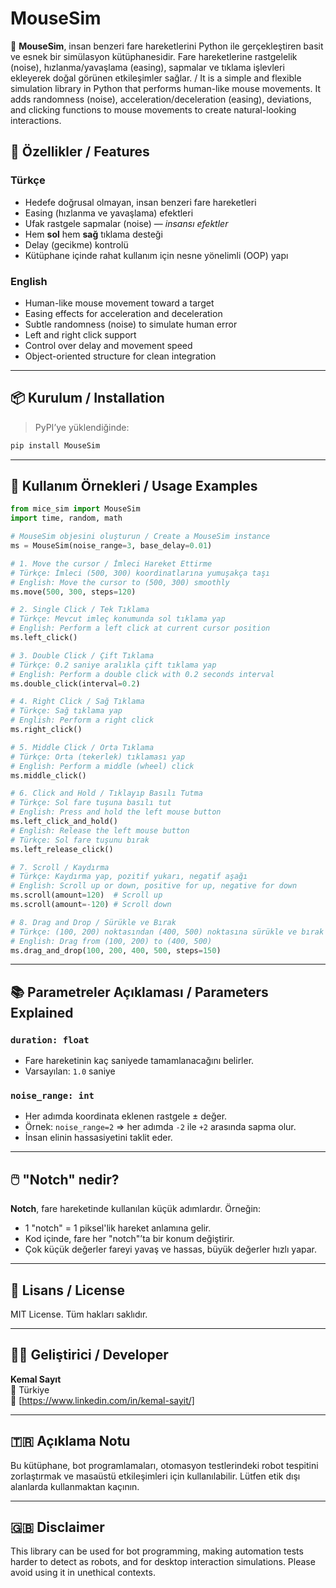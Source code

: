 # MouseSim

🎯 **MouseSim**, insan benzeri fare hareketlerini Python ile gerçekleştiren basit ve esnek bir simülasyon kütüphanesidir. Fare hareketlerine rastgelelik (noise), hızlanma/yavaşlama (easing), sapmalar ve tıklama işlevleri ekleyerek doğal görünen etkileşimler sağlar. / It is a simple and flexible simulation library in Python that performs human-like mouse movements. It adds randomness (noise), acceleration/deceleration (easing), deviations, and clicking functions to mouse movements to create natural-looking interactions.

## 🧠 Özellikler / Features

### Türkçe

- Hedefe doğrusal olmayan, insan benzeri fare hareketleri
- Easing (hızlanma ve yavaşlama) efektleri
- Ufak rastgele sapmalar (noise) — *insansı efektler*
- Hem **sol** hem **sağ** tıklama desteği
- Delay (gecikme) kontrolü
- Kütüphane içinde rahat kullanım için nesne yönelimli (OOP) yapı

### English

- Human-like mouse movement toward a target
- Easing effects for acceleration and deceleration
- Subtle randomness (noise) to simulate human error
- Left and right click support
- Control over delay and movement speed
- Object-oriented structure for clean integration

---

## 📦 Kurulum / Installation

> PyPI’ye yüklendiğinde:  
```bash
pip install MouseSim
```


---

## 🧪 Kullanım Örnekleri / Usage Examples

```python
from mice_sim import MouseSim
import time, random, math

# MouseSim objesini oluşturun / Create a MouseSim instance
ms = MouseSim(noise_range=3, base_delay=0.01)

# 1. Move the cursor / İmleci Hareket Ettirme
# Türkçe: İmleci (500, 300) koordinatlarına yumuşakça taşı
# English: Move the cursor to (500, 300) smoothly
ms.move(500, 300, steps=120)

# 2. Single Click / Tek Tıklama
# Türkçe: Mevcut imleç konumunda sol tıklama yap
# English: Perform a left click at current cursor position
ms.left_click()

# 3. Double Click / Çift Tıklama
# Türkçe: 0.2 saniye aralıkla çift tıklama yap
# English: Perform a double click with 0.2 seconds interval
ms.double_click(interval=0.2)

# 4. Right Click / Sağ Tıklama
# Türkçe: Sağ tıklama yap
# English: Perform a right click
ms.right_click()

# 5. Middle Click / Orta Tıklama
# Türkçe: Orta (tekerlek) tıklaması yap
# English: Perform a middle (wheel) click
ms.middle_click()

# 6. Click and Hold / Tıklayıp Basılı Tutma
# Türkçe: Sol fare tuşuna basılı tut
# English: Press and hold the left mouse button
ms.left_click_and_hold()
# English: Release the left mouse button
# Türkçe: Sol fare tuşunu bırak
ms.left_release_click()

# 7. Scroll / Kaydırma
# Türkçe: Kaydırma yap, pozitif yukarı, negatif aşağı
# English: Scroll up or down, positive for up, negative for down
ms.scroll(amount=120)  # Scroll up
ms.scroll(amount=-120) # Scroll down

# 8. Drag and Drop / Sürükle ve Bırak
# Türkçe: (100, 200) noktasından (400, 500) noktasına sürükle ve bırak
# English: Drag from (100, 200) to (400, 500)
ms.drag_and_drop(100, 200, 400, 500, steps=150)
```

---

## 📚 Parametreler Açıklaması / Parameters Explained

### `duration: float`
- Fare hareketinin kaç saniyede tamamlanacağını belirler.
- Varsayılan: `1.0` saniye

### `noise_range: int`
- Her adımda koordinata eklenen rastgele ± değer.
- Örnek: `noise_range=2` ⇒ her adımda `-2` ile `+2` arasında sapma olur.
- İnsan elinin hassasiyetini taklit eder.

---

## 🖱️ "Notch" nedir?

**Notch**, fare hareketinde kullanılan küçük adımlardır. Örneğin:
- 1 "notch" = 1 piksel'lik hareket anlamına gelir.
- Kod içinde, fare her "notch"’ta bir konum değiştirir.
- Çok küçük değerler fareyi yavaş ve hassas, büyük değerler hızlı yapar.

---

## 📄 Lisans / License

MIT License. Tüm hakları saklıdır.

---

## 🧑‍💻 Geliştirici / Developer

**Kemal Sayıt**  
📍 Türkiye  
🔗 [https://www.linkedin.com/in/kemal-sayit/]

---

## 🇹🇷 Açıklama Notu

Bu kütüphane, bot programlamaları, otomasyon testlerindeki robot tespitini zorlaştırmak ve masaüstü etkileşimleri için kullanılabilir. Lütfen etik dışı alanlarda kullanmaktan kaçının.

---

## 🇬🇧 Disclaimer

This library can be used for bot programming, making automation tests harder to detect as robots, and for desktop interaction simulations. Please avoid using it in unethical contexts.
